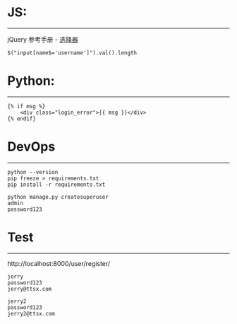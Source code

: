 
# JS:
--------------------------

jQuery 参考手册 - [选择器](http://www.w3school.com.cn/jquery/jquery_ref_selectors.asp "选择器")
	

```
$("input[name$='username']").val().length
```



# Python:
---------------------------

```
{% if msg %}
	<div class="login_error">{{ msg }}</div>
{% endif}
```


# DevOps
---------------------------

```
python --version
pip freeze > requirements.txt
pip install -r requirements.txt
```

```
python manage.py createsuperuser
admin
password123
```

# Test
---------------------------

http://localhost:8000/user/register/
```
jerry
password123
jerry@ttsx.com

jerry2
password123
jerry2@ttsx.com
```
